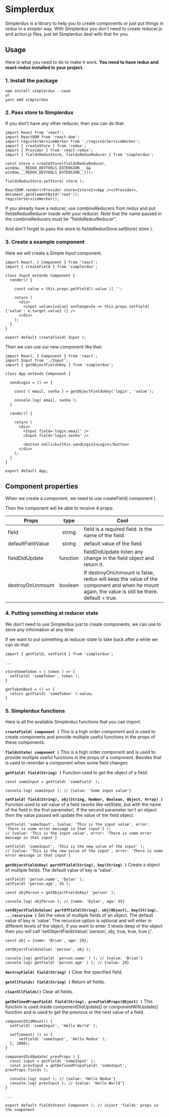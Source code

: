 # Simplerdux

Simplerdux is a library to help you to create components or just put things in redux in a simpler way.
With Simplerdux you don't need to create reducer.js and action.js files, just let Simplerdux deal with that for you.

## Usage

Here is what you need to do to make it work.
**You need to have redux and react-redux installed in your project.**

### 1. Install the package

```
npm install simplerdux --save
or
yarn add simplerdux
```
### 2. Pass store to Simplerdux

  If you don't have any other reducer, then you can do that:
```
import React from 'react';
import ReactDOM from 'react-dom';
import registerServiceWorker from './registerServiceWorker';
import { createStore } from 'redux';
import { Provider } from 'react-redux';
import { fieldsReduxStore, fieldsReduxReducer } from 'simplerdux';

const store = createStore(fieldsReduxReducer, window.__REDUX_DEVTOOLS_EXTENSION__ && window.__REDUX_DEVTOOLS_EXTENSION__());

fieldsReduxStore.setStore( store );

ReactDOM.render(<Provider store={store}><App /></Provider>, document.getElementById('root'));
registerServiceWorker();
```

If you already have a reducer, use combineReducers from redux and put fieldsReduxReducer inside with your reducer.
Note that the name passed in the combineReducers must be "fieldsReduxReducer".

And don't forget to pass the store to fieldsReduxStore.setStore( store ).

### 3. Create a example component

Here we will create a Simple Input component.

```
import React, { Component } from 'react';
import { createField } from 'simplerdux';

class Input extends Component {
  render() {

    const value = this.props.getField().value || '';

    return (
      <div>
        <input value={value} onChange={e => this.props.setField( {'value': e.target.value} )} />
      </div>
    );
  }
}

export default createField( Input );
```

Then we can use our new component like that:
```
import React, { Component } from 'react';
import Input from './Input';
import { getObjectFieldsKey } from 'simplerdux';

class App extends Component {

  sendLogin = () => {

    const { email, senha } = getObjectFieldsKey('login', 'value');

    console.log( email, senha );
  }

  render() {

    return (
      <div>
        <Input field='login.email' />
        <Input field='login.senha' />

        <button onClick={this.sendLogin}>Login</button>
      </div>
    );
  }
}

export default App;
```

## Component properties

When we create a component, we need to use createField( component ).

Then the component will be able to receive 4 props:

| Props       | type           | Cool  |
| ------------- |:-------------:| ------------- |
| field      | string | field is a required field. Is the name of the field. |
| defaultFieldValue      | string | default value of the field. |
| fieldDidUpdate | function      |    fieldDidUpdate listen any change in the field object and return it. |
| destroyOnUnmount | boolean      |    If destroyOnUnmount is false, redux will keep the value of the component and when he mount again, the value is still be there. default = true.   |

### 4. Putting something at reducer state

We don't need to use Simplerdux just to create components, we can use to store any information at any time.

If we want to put something at reducer state to take back after a while we can do that:

```
import { getField, setField } from 'simplerdux';

...

storeSomeToken = ( token ) => {
  setField( 'someToken', token );
}

getTokenBack = () => {
  return getField( 'someToken' ).value;
}
```

### 5. Simplerdux functions

Here is all the available Simplerdux functions that you can import.

**`createField( component )`**
This is a high order component and is used to create components and provide multiple useful functions in the props of these components.

**`fieldsState( component )`**
This is a high order component and is used to provide multiple useful functions in the props of a component. Besides that is used to rerender a component when some field changes.

**`getField( field(String) )`**
Function used to get the object of a field.

```
const someInput = getField( 'someField' );

console.log( someInput ); // {value: 'Some input value'}
```

**`setField( field(String), obj(String, Number, Boolean, Object, Array) )`**
Function used to set value of a field (works like setState, but with the name of the field in the first parameter). If the second parameter isn't an object then the value passed will update the value of the field object.

```
setField( 'someInput', {value: 'This is the input value', error: 'There is some error message in that input'} );
// {value: 'This is the input value', error: 'There is some error message in that input'}

setField( 'someInput', 'This is the new value of the input' );
// {value: 'This is the new value of the input', error: 'There is some error message in that input'}
```

**`getObjectFieldsKey( partOfField(String), key(String) )`**
Create a object of multiple fields. The default value of key is 'value'.

```
setField( 'person.name', 'Dylan' );
setField( 'person.age', 35 );

const objPerson = getObjectFieldsKey( 'person' );

console.log( objPerson ); // {name: 'Dylan', age: 35}
```

**`setObjectFieldsValue( partOfField(String), obj(Object), key(String), ...recursive )`**
Set the value of multiple fields of an object. The default value of key is 'value'. The recursive option is optional and will enter in different levels of the object, if you want to enter 3 levels deep of the object then you will call 'setObjectFieldsValue( 'person', obj, true, true, true );'.

```
const obj = {name: 'Brian', age: 29};

setObjectFieldsValue( 'person', obj );

console.log( getField( 'person.name' ) ); // {value: 'Brian'}
console.log( getField( 'person.age' ) ); // {value: 29}
```

**`destroyField( field(String) )`**
Clear the specified field.

**`getAllFields( field(String) )`**
Return all fields.

**`clearAllFields()`**
Clear all fields.

**`getDefinedPropsField( field(String), prevFieldProps(Object) )`**
This function is used inside componentDidUpdate() or componentWillUpdate() function and is used to get the previous or the next value of a field.

```
componentDidMount() {
  setField( 'someInput', 'Hello World' );

  setTimeout( () => {
      setField( 'someInput', 'Hello Redux' );
  }, 1000);
}

componentDidUpdate( prevProps ) {
  const input = getField( 'someInput' );
  const prevInput = getDefinedPropsField( 'someInput', prevProps.fields );

  console.log( input ); // {value: 'Hello Redux'}
  console.log( prevInput ); // {value: 'Hello World'}
}

...

export default fieldsState( Component ); // inject 'fields' props in the component
```
